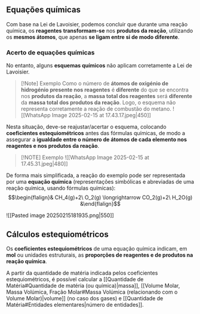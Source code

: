## Equações químicas
Com base na Lei de Lavoisier, podemos concluir que durante uma reação química, os **reagentes** **transformam-se** nos **produtos da reação**, utilizando os **mesmos átomos**, que apenas **se ligam entre si de modo diferente**.

### Acerto de equações químicas

No entanto, alguns **esquemas químicos** não aplicam corretamente a Lei de Lavoisier.

> [!Note] Exemplo
> Como o número de **átomos de oxigénio de hidrogénio presente nos reagentes** é **diferente** do que se encontra nos **produtos da reação**, a **massa total dos reagentes** será **diferente** da **massa total dos produtos da reação**. Logo, o esquema não representa corretamente a reação de combustão do metano.
 >![[WhatsApp Image 2025-02-15 at 17.43.17.jpeg|450]]

Nesta situação, deve-se reajustar/acertar o esquema, colocando **coeficientes estequiométricos** antes das fórmulas químicas, de modo a assegurar a **igualdade entre o número de átomos de cada elemento nos reagentes e nos produtos da reação**.

> [!NOTE] Exemplo
> ![[WhatsApp Image 2025-02-15 at 17.45.31.jpeg|480]]

De forma mais simplificada, a reação do exemplo pode ser representada por uma **equação química** (representações simbólicas e abreviadas de uma reação química, usando fórmulas químicas):
$$\begin{flalign}& CH_4(g)+2\ O_2(g) \longrightarrow CO_2(g)+2\ H_2O(g) &\end{flalign}$$

![[Pasted image 20250215181935.png|550]]

## Cálculos estequiométricos
Os **coeficientes estequiométricos** de uma equação química indicam, em **mol** ou unidades estruturais, as **proporções de reagentes e de produtos na reação química**.

A partir da quantidade de matéria indicada pelos coeficientes estequiométricos, é possível calcular a [[Quantidade de Matéria#Quantidade de matéria (ou química)|massa]], [[Volume Molar, Massa Volúmica, Fração Molar#Massa Volúmica (relacionando com o Volume Molar)|volume]] (no caso dos gases) e [[Quantidade de Matéria#Entidades elementares|número de entidades]].

